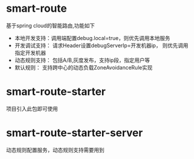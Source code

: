 # smart-route
基于spring cloud的智能路由,功能如下

* 本地开发支持：调用端配置debug.local=true，则优先调用本地服务 
* 开发调试支持： 请求Header设置debugServerIp=开发机器ip， 则优先调用指定开发机器 
* 动态规则支持： 包括A/B,灰度发布，支持ip段，指定用户等 
* 默认规则： 支持跨中心的动态负载ZoneAvoidanceRule实现 

# smart-route-starter
项目引入此包即可使用

# smart-route-starter-server
动态规则配置服务，动态规则支持需要用到

